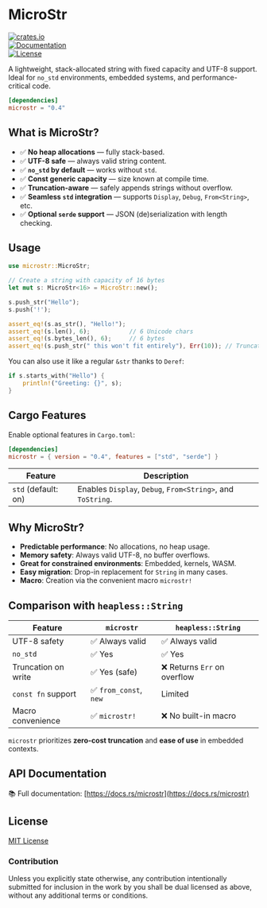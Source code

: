 # MicroStr

[![crates.io](https://img.shields.io/crates/v/microstr.svg)](https://crates.io/crates/microstr)  
[![Documentation](https://docs.rs/microstr/badge.svg)](https://docs.rs/microstr)  
[![License](https://img.shields.io/crates/l/microstr)](https://github.com/DanilaMint/microstr/blob/main/LICENSE)

A lightweight, stack-allocated string with fixed capacity and UTF-8 support.  
Ideal for `no_std` environments, embedded systems, and performance-critical code.

```toml
[dependencies]
microstr = "0.4"
```

## What is MicroStr?

- ✅ **No heap allocations** — fully stack-based.  
- ✅ **UTF-8 safe** — always valid string content.  
- ✅ **`no_std` by default** — works without `std`.  
- ✅ **Const generic capacity** — size known at compile time.  
- ✅ **Truncation-aware** — safely appends strings without overflow.  
- ✅ **Seamless `std` integration** — supports `Display`, `Debug`, `From<String>`, etc.  
- ✅ **Optional `serde` support** — JSON (de)serialization with length checking.  

## Usage

```rust
use microstr::MicroStr;

// Create a string with capacity of 16 bytes
let mut s: MicroStr<16> = MicroStr::new();

s.push_str("Hello");
s.push('!');

assert_eq!(s.as_str(), "Hello!");
assert_eq!(s.len(), 6);           // 6 Unicode chars
assert_eq!(s.bytes_len(), 6);     // 6 bytes
assert_eq!(s.push_str(" this won't fit entirely"), Err(10)); // Truncated safely
```

You can also use it like a regular `&str` thanks to `Deref`:

```rust
if s.starts_with("Hello") {
    println!("Greeting: {}", s);
}
```

## Cargo Features

Enable optional features in `Cargo.toml`:

```toml
[dependencies]
microstr = { version = "0.4", features = ["std", "serde"] }
```

| Feature | Description |
|--------|-------------|
| `std` (default: on) | Enables `Display`, `Debug`, `From<String>`, and `ToString`. |

## Why MicroStr?

- **Predictable performance**: No allocations, no heap usage.  
- **Memory safety**: Always valid UTF-8, no buffer overflows.  
- **Great for constrained environments**: Embedded, kernels, WASM.  
- **Easy migration**: Drop-in replacement for `String` in many cases.
- **Macro**: Creation via the convenient macro `microstr!`

## Comparison with `heapless::String`

| Feature             | `microstr`               | `heapless::String`       |
|---------------------|--------------------------|--------------------------|
| UTF-8 safety        | ✅ Always valid           | ✅ Always valid           |
| `no_std`            | ✅ Yes                    | ✅ Yes                    |
| Truncation on write | ✅ Yes (safe)             | ❌ Returns `Err` on overflow |
| `const fn` support  | ✅ `from_const`, `new`    | Limited                  |
| Macro convenience   | ✅ `microstr!`            | ❌ No built-in macro     |

`microstr` prioritizes **zero-cost truncation** and **ease of use** in embedded contexts.

## API Documentation

📚 Full documentation: [https://docs.rs/microstr](https://docs.rs/microstr)

## License

[MIT License](./LICENSE)

### Contribution

Unless you explicitly state otherwise, any contribution intentionally submitted for inclusion in the work by you shall be dual licensed as above, without any additional terms or conditions.